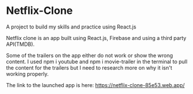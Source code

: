 # Netflix-Clone

A project to build my skills and practice using React.js

Netflix clone is an app built using React.js, Firebase and using a third party API(TMDB). 

Some of the trailers on the app either do not work or show the wrong content. I used npm i youtube and npm i movie-trailer in the terminal to pull the content for the trailers but I need to research more on why it isn't working properly. 

The link to the launched app is here: https://netflix-clone-85e53.web.app/ 
